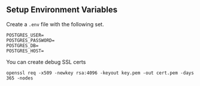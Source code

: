 ## Setup Environment Variables

Create a `.env` file with the following set.

```
POSTGRES_USER=
POSTGRES_PASSWORD=
POSTGRES_DB=
POSTGRES_HOST=
```

You can create debug SSL certs

```
openssl req -x509 -newkey rsa:4096 -keyout key.pem -out cert.pem -days 365 -nodes
```
